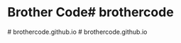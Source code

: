 # Brother Code#   b r o t h e r c o d e  
 #   b r o t h e r c o d e . g i t h u b . i o  
 #   b r o t h e r c o d e . g i t h u b . i o  
 